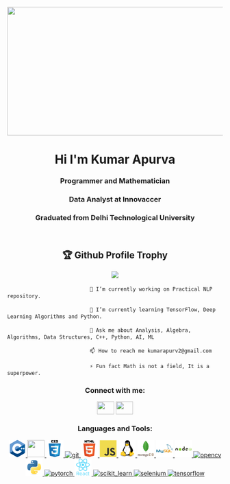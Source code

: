 <p align="center"><img style ="margin:auto;" align="center" src= "https://64.media.tumblr.com/14f296b2d81f9a2b9e191d82128de36d/tumblr_inline_pj8gz5hoXz1ro5idi_500.gifv" height=300 width=600></p>
<h1 align="center">Hi I'm Kumar Apurva</h1>
<h3 align="center">Programmer and Mathematician</h3>
<h3 align = "center" >Data Analyst at Innovaccer </h3>
<h3 align = "center">Graduated from Delhi Technological University</h3><br>

<h2 align="center">🏆 Github Profile Trophy</h2>
<p align="center">
<a href="https://github.com/KUMAR-APURVA/github-profile-trophy"></a>
<a href="https://github.com/KUMAR-APURVA/github-profile-trophy">
  <img width=800 src="https://github-profile-trophy.vercel.app/?username=KUMAR-APURVA&column=7&theme=gruvbox&no-frame=true"/></a>
 </p>


                               🔭 I’m currently working on Practical NLP repository.

                               🌱 I’m currently learning TensorFlow, Deep Learning Algorithms and Python.

                               💬 Ask me about Analysis, Algebra, Algorithms, Data Structures, C++, Python, AI, ML

                               📫 How to reach me kumarapurv2@gmail.com

                               ⚡ Fun fact Math is not a field, It is a superpower.

<h3 align="center">Connect with me:</h3>
<p align="center">
<a href="https://www.linkedin.com/in/kumar-apurva-000b38197/" target="blank"><img align="center" src="https://upload.wikimedia.org/wikipedia/commons/c/c9/Linkedin.svg"  height="30" width="40" /></a>       <a href="https://www.facebook.com/kumar.apurv.7/" target="blank"><img align="center" src="https://cdn1.iconfinder.com/data/icons/logotypes/32/square-facebook-512.png"  height="30" width="40" /></a>

</p>

<h3 align="center"><strong>Languages and Tools:</strong></h3>
<p align="center"> </a> <a href="https://www.w3schools.com/cpp/" target="_blank"> <img src="https://raw.githubusercontent.com/devicons/devicon/master/icons/cplusplus/cplusplus-original.svg" alt="cplusplus" width="40" height="40"/> </a><a href="https://jupyter.org/" target="_blank"> <img src="https://upload.wikimedia.org/wikipedia/commons/thumb/3/38/Jupyter_logo.svg/1200px-Jupyter_logo.svg.png"  width="40" height="40"/> </a><a href="https://www.w3schools.com/css/" target="_blank"> <img src="https://raw.githubusercontent.com/devicons/devicon/master/icons/css3/css3-original-wordmark.svg" alt="css3" width="40" height="40"/> </a> <a href="https://git-scm.com/" target="_blank"> <img src="https://www.vectorlogo.zone/logos/git-scm/git-scm-icon.svg" alt="git" width="40" height="40"/> </a> <a href="https://www.w3.org/html/" target="_blank"> <img src="https://raw.githubusercontent.com/devicons/devicon/master/icons/html5/html5-original-wordmark.svg" alt="html5" width="40" height="40"/> </a> <a href="https://developer.mozilla.org/en-US/docs/Web/JavaScript" target="_blank"> <img src="https://raw.githubusercontent.com/devicons/devicon/master/icons/javascript/javascript-original.svg" alt="javascript" width="40" height="40"/> </a> <a href="https://www.linux.org/" target="_blank"> <img src="https://raw.githubusercontent.com/devicons/devicon/master/icons/linux/linux-original.svg" alt="linux" width="40" height="40"/> </a> <a href="https://www.mongodb.com/" target="_blank"> <img src="https://raw.githubusercontent.com/devicons/devicon/master/icons/mongodb/mongodb-original-wordmark.svg" alt="mongodb" width="40" height="40"/> </a> <a href="https://www.mysql.com/" target="_blank"> <img src="https://raw.githubusercontent.com/devicons/devicon/master/icons/mysql/mysql-original-wordmark.svg" alt="mysql" width="40" height="40"/> </a> <a href="https://nodejs.org" target="_blank"> <img src="https://raw.githubusercontent.com/devicons/devicon/master/icons/nodejs/nodejs-original-wordmark.svg" alt="nodejs" width="40" height="40"/> </a> <a href="https://opencv.org/" target="_blank"> <img src="https://www.vectorlogo.zone/logos/opencv/opencv-icon.svg" alt="opencv" width="40" height="40"/> </a> <a href="https://www.python.org" target="_blank"> <img src="https://raw.githubusercontent.com/devicons/devicon/master/icons/python/python-original.svg" alt="python" width="40" height="40"/> </a> <a href="https://pytorch.org/" target="_blank"> <img src="https://www.vectorlogo.zone/logos/pytorch/pytorch-icon.svg" alt="pytorch" width="40" height="40"/> </a> <a href="https://reactjs.org/" target="_blank"> <img src="https://raw.githubusercontent.com/devicons/devicon/master/icons/react/react-original-wordmark.svg" alt="react" width="40" height="40"/> </a> <a href="https://scikit-learn.org/" target="_blank"> <img src="https://upload.wikimedia.org/wikipedia/commons/0/05/Scikit_learn_logo_small.svg" alt="scikit_learn" width="40" height="40"/> </a> <a href="https://www.selenium.dev" target="_blank"> <img src="https://raw.githubusercontent.com/detain/svg-logos/780f25886640cef088af994181646db2f6b1a3f8/svg/selenium-logo.svg" alt="selenium" width="40" height="40"/> </a> <a href="https://www.tensorflow.org" target="_blank"> <img src="https://www.vectorlogo.zone/logos/tensorflow/tensorflow-icon.svg" alt="tensorflow" width="40" height="40"/> </a> </p>
